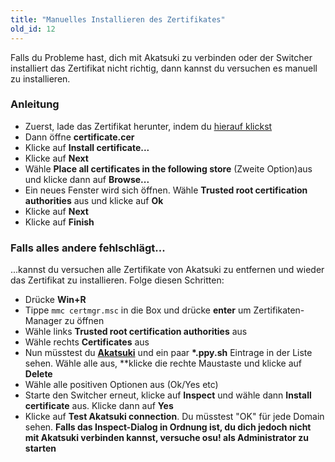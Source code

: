 ```yaml
---
title: "Manuelles Installieren des Zertifikates"
old_id: 12
---
```

Falls du Probleme hast, dich mit Akatsuki zu verbinden oder der Switcher installiert das Zertifikat nicht richtig, dann kannst du versuchen es manuell zu installieren.

### Anleitung
- Zuerst, lade das Zertifikat herunter, indem du [hierauf klickst](https://old.akatsuki.pw/akatsuki.crt)
- Dann öffne **certificate.cer**
- Klicke auf **Install certificate...**
- Klicke auf **Next**
- Wähle **Place all certificates in the following store** (Zweite Option)aus und klicke dann auf **Browse...**
- Ein neues Fenster wird sich öffnen. Wähle **Trusted root certification authorities** aus und klicke auf **Ok**
- Klicke auf **Next**
- Klicke auf **Finish**

### Falls alles andere fehlschlägt...
...kannst du versuchen alle Zertifikate von Akatsuki zu entfernen und wieder das Zertifikat zu installieren. Folge diesen Schritten:

- Drücke **Win+R**
- Tippe `mmc certmgr.msc` in die Box und drücke **enter** um Zertifikaten-Manager zu öffnen
- Wähle links **Trusted root certification authorities** aus
- Wähle rechts **Certificates** aus
- Nun müsstest du **[Akatsuki](https://onii-chan-please.come-inside.me/2020-05-05_10-02-46.png)** und ein paar **\*.ppy.sh** Eintrage in der Liste sehen. Wähle alle aus, **klicke die rechte Maustaste und klicke auf **Delete**
- Wähle alle positiven Optionen aus (Ok/Yes etc)
- Starte den Switcher erneut, klicke auf **Inspect** und wähle dann **Install certificate** aus. Klicke dann auf **Yes**
- Klicke auf **Test Akatsuki connection**. Du müsstest "OK" für jede Domain sehen.
**Falls das Inspect-Dialog in Ordnung ist, du dich jedoch nicht mit Akatsuki verbinden kannst, versuche osu! als Administrator zu starten**
